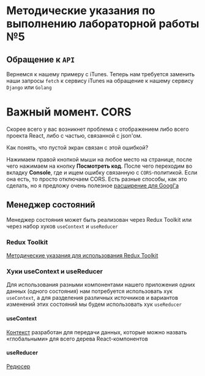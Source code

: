 # Методические указания по выполнению лабораторной работы №5

## Обращение к `API`
Вернемся к нашему примеру с iTunes. Теперь нам требуется заменить наши запросы `fetch` к сервису iTunes на обращение к нашему сервису `Django` или `Golang`

# Важный момент. CORS
Скорее всего у вас возникнет проблема с отображением либо всего проекта React, либо с частью, связанной с json'ом. 

Как понять, что пустой экран связан с этой ошибкой?


Нажимаем правой кнопкой мыши на любое место на странице, после чего нажимаем на кнопку __Посмотреть код__. После чего переходим во вкладку __Console__, где и ищем ошибку связанную с `CORS`-политикой. Если она есть, то просто отключаем CORS. Есть разные способы, как это сделать, но я предложу очень полезное [расширение для Googl'a](https://chrome.google.com/webstore/detail/cors-unblock/lfhmikememgdcahcdlaciloancbhjino) 


## Менеджер состояний

Менеджер состояния может быть реализован через Redux Toolkit или через набор хуков `useContext` и `useReducer`

### Redux Toolkit

[Методические указания для использования Redux Toolkit](https://github.com/iu5git/web-2022/blob/main/tutorials/redux/redux_toolkit.md)

### Хуки useContext и useReducer

Для использования разными компонентами нашего приложения одних данных (одного состояния) нам потребуется использовать хук `useContext`, а для разделения различных источников и вариантов изменений этих состояний мы будем использовать хук `useReducer`

#### useContext

[Контекст](https://reactjs.org/docs/hooks-reference.html#usecontext) разработан для передачи данных, которые можно назвать «глобальными» для всего дерева React-компонентов

#### useReducer

[Редюсер](https://reactjs.org/docs/hooks-reference.html#usereducer)


